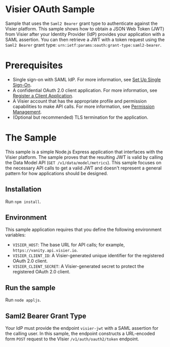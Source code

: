 # Visier OAuth Sample
Sample that uses the `Saml2 Bearer` grant type to authenticate against the Visier platform. This sample shows how to obtain a JSON Web Token (JWT) from Visier after your Identity Provider (IdP) provides your application with a SAML assertion. You can then retrieve a JWT with a token request using the `Saml2 Bearer` grant type: `urn:ietf:params:oauth:grant-type:saml2-bearer`.

# Prerequisites
* Single sign-on with SAML IdP. For more information, see [Set Up Single Sign-On](https://docs.visier.com/developer/Studio/sign-in%20settings/single%20sign-on%20set%20up.htm).
* A confidential OAuth 2.0 client application. For more information, see [Register a Client Application](https://docs.visier.com/developer/Studio/sign-in%20settings/oauth2-setup.htm).
* A Visier account that has the appropriate profile and permission capabilities to make API calls. For more information, see [Permission Management](https://docs.visier.com/developer/Studio/permissions/permissions%20manage.htm).
* (Optional but recommended) TLS termination for the application.

# The Sample
This sample is a simple Node.js Express application that interfaces with the Visier platform. The sample proves that the resulting JWT is valid by calling the Data Model API (`GET /v1/data/model/metrics`). This sample focuses on the necessary API calls to get a valid JWT and doesn't represent a general pattern for how applications should be designed.

## Installation
Run `npm install`.

## Environment
This sample application requires that you define the following environment variables:
* `VISIER_HOST`: The base URL for API calls; for example, `https://vanity.api.visier.io`.
* `VISIER_CLIENT_ID`: A Visier-generated unique identifier for the registered OAuth 2.0 client.
* `VISIER_CLIENT_SECRET`: A Visier-generated secret to protect the registered OAuth 2.0 client.

## Run the sample
Run `node appljs`.

## Saml2 Bearer Grant Type
Your IdP must provide the endpoint `visier-jwt` with a SAML assertion for the calling user. In this sample, the endpoint constructs a URL-encoded form `POST` request to the VIsier `/v1/auth/oauth2/token` endpoint.
